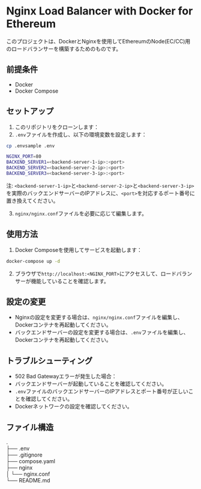 # Nginx Load Balancer with Docker for Ethereum
このプロジェクトは、DockerとNginxを使用してEthereumのNode(EC/CC)用のロードバランサーを構築するためのものです。

## 前提条件

- Docker
- Docker Compose

## セットアップ

1. このリポジトリをクローンします：
2. `.env`ファイルを作成し、以下の環境変数を設定します：
```sh
cp .envsample .env
```
```sh
NGINX_PORT=80
BACKEND_SERVER1=<backend-server-1-ip>:<port>
BACKEND_SERVER2=<backend-server-2-ip>:<port>
BACKEND_SERVER3=<backend-server-3-ip>:<port>
```
注: `<backend-server-1-ip>`と`<backend-server-2-ip>`と`<backend-server-3-ip>`を実際のバックエンドサーバーのIPアドレスに、`<port>`を対応するポート番号に置き換えてください。

3. `nginx/nginx.conf`ファイルを必要に応じて編集します。

## 使用方法
1. Docker Composeを使用してサービスを起動します：
```sh
docker-compose up -d
```

2. ブラウザで`http://localhost:<NGINX_PORT>`にアクセスして、ロードバランサーが機能していることを確認します。

## 設定の変更

- Nginxの設定を変更する場合は、`nginx/nginx.conf`ファイルを編集し、Dockerコンテナを再起動してください。
- バックエンドサーバーの設定を変更する場合は、`.env`ファイルを編集し、Dockerコンテナを再起動してください。

## トラブルシューティング

- 502 Bad Gatewayエラーが発生した場合：
- バックエンドサーバーが起動していることを確認してください。
- `.env`ファイルのバックエンドサーバーのIPアドレスとポート番号が正しいことを確認してください。
- Dockerネットワークの設定を確認してください。

## ファイル構造
.  
├── .env  
├── .gitignore  
├── compose.yaml  
├── nginx  
│   └── nginx.conf  
└── README.md  

